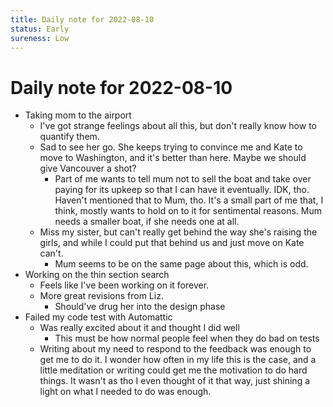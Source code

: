 ```yaml
---
title: Daily note for 2022-08-10
status: Early
sureness: Low
---
```

# Daily note for 2022-08-10
- Taking mom to the airport
	- I've got strange feelings about all this, but don't really know how to quantify them.
	- Sad to see her go. She keeps trying to convince me and Kate to move to Washington, and it's better than here. Maybe we should give Vancouver a shot?
		- Part of me wants to tell mum not to sell the boat and take over paying for its upkeep so that I can have it eventually. IDK, tho. Haven't mentioned that to Mum, tho. It's a small part of me that, I think, mostly wants to hold on to it for sentimental reasons. Mum needs a smaller boat, if she needs one at all.
	- Miss my sister, but can't really get behind the way she's raising the girls, and while I could put that behind us and just move on Kate can't.
		- Mum seems to be on the same page about this, which is odd.
- Working on the thin section search
	- Feels like I've been working on it forever. 
	- More great revisions from Liz.
		- Should've drug her into the design phase
- Failed my code test with Automattic
	- Was really excited about it and thought I did well
		- This must be how normal people feel when they do bad on tests
	- Writing about my need to respond to the feedback was enough to get me to do it. I wonder how often in my life this is the case, and a little meditation or writing could get me the motivation to do hard things. It wasn't as tho I even thought of it that way, just shining a light on what I needed to do was enough.
